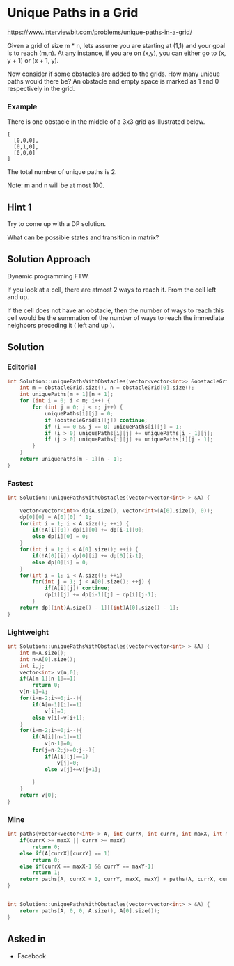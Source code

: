 # Unique Paths in a Grid

https://www.interviewbit.com/problems/unique-paths-in-a-grid/

Given a grid of size m * n, lets assume you are starting at (1,1) and your goal is to reach (m,n). At any instance, if you are on (x,y), you can either go to (x, y + 1) or (x + 1, y).

Now consider if some obstacles are added to the grids. How many unique paths would there be?
An obstacle and empty space is marked as 1 and 0 respectively in the grid.

### Example

There is one obstacle in the middle of a 3x3 grid as illustrated below.

```
[
  [0,0,0],
  [0,1,0],
  [0,0,0]
]
```

The total number of unique paths is 2.

Note: m and n will be at most 100.

## Hint 1

Try to come up with a DP solution.

What can be possible states and transition in matrix?

## Solution Approach

Dynamic programming FTW. 

If you look at a cell, there are atmost 2 ways to reach it. From the cell left and up. 

If the cell does not have an obstacle, then the number of ways to reach this cell would be the summation of the number of ways to reach the immediate neighbors preceding it ( left and up ).

## Solution

### Editorial
```cpp
int Solution::uniquePathsWithObstacles(vector<vector<int>> &obstacleGrid) {
    int m = obstacleGrid.size(), n = obstacleGrid[0].size();
    int uniquePaths[m + 1][n + 1];
    for (int i = 0; i < m; i++) {
        for (int j = 0; j < n; j++) {
            uniquePaths[i][j] = 0;
            if (obstacleGrid[i][j]) continue;
            if (i == 0 && j == 0) uniquePaths[i][j] = 1;
            if (i > 0) uniquePaths[i][j] += uniquePaths[i - 1][j];
            if (j > 0) uniquePaths[i][j] += uniquePaths[i][j - 1];
        }
    }
    return uniquePaths[m - 1][n - 1];
}

```

### Fastest
```cpp
int Solution::uniquePathsWithObstacles(vector<vector<int> > &A) {
    
    vector<vector<int>> dp(A.size(), vector<int>(A[0].size(), 0));
    dp[0][0] = A[0][0] ^ 1;
    for(int i = 1; i < A.size(); ++i) {
        if(!A[i][0]) dp[i][0] += dp[i-1][0];
        else dp[i][0] = 0;
    }
    for(int i = 1; i < A[0].size(); ++i) {
        if(!A[0][i]) dp[0][i] += dp[0][i-1];
        else dp[0][i] = 0;
    }
    for(int i = 1; i < A.size(); ++i)
        for(int j = 1; j < A[0].size(); ++j) {
            if(A[i][j]) continue;
            dp[i][j] += dp[i-1][j] + dp[i][j-1];
        }
    return dp[(int)A.size() - 1][(int)A[0].size() - 1];
}
```

### Lightweight
```cpp
int Solution::uniquePathsWithObstacles(vector<vector<int> > &A) {
    int m=A.size();
    int n=A[0].size();
    int i,j;
    vector<int> v(n,0);
    if(A[m-1][n-1]==1)
        return 0;
    v[n-1]=1;
    for(i=n-2;i>=0;i--){
        if(A[m-1][i]==1)
            v[i]=0;
        else v[i]=v[i+1];
    }
    for(i=m-2;i>=0;i--){
        if(A[i][n-1]==1)
            v[n-1]=0;
        for(j=n-2;j>=0;j--){
            if(A[i][j]==1)
                v[j]=0;
            else v[j]+=v[j+1];
            
        }
    }
    return v[0];
}
```

### Mine
```cpp
int paths(vector<vector<int> > A, int currX, int currY, int maxX, int maxY){
    if(currX >= maxX || currY >= maxY)
        return 0;
    else if(A[currX][currY] == 1)
        return 0;
    else if(currX == maxX-1 && currY == maxY-1)
        return 1;
    return paths(A, currX + 1, currY, maxX, maxY) + paths(A, currX, currY + 1, maxX, maxY);
}


int Solution::uniquePathsWithObstacles(vector<vector<int> > &A) {
    return paths(A, 0, 0, A.size(), A[0].size());
}
```

## Asked in

* Facebook
